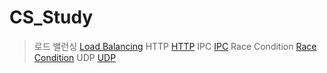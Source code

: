 # CS_Study
> 로드 밸런싱 [Load Balancing](./load_balancing.md)
> HTTP [HTTP](./http.md)
> IPC [IPC](./ipc.md)
> Race Condition [Race Condition](./race_condition.md)
> UDP [UDP](./udp.md)



